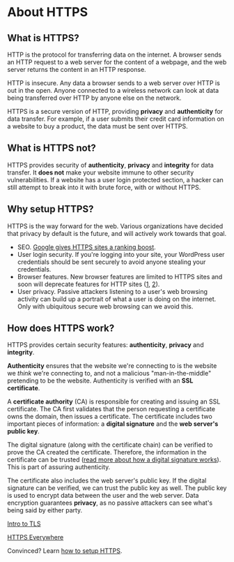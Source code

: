# About HTTPS

## What is HTTPS?

HTTP is the protocol for transferring data on the internet. A browser
sends an HTTP request to a web server for the content of a webpage, and the web server
returns the content in an HTTP response.

HTTP is insecure. Any data a browser sends to a web server over HTTP is out in the open.
Anyone connected to a wireless network can look at data being transferred over HTTP by
anyone else on the network.

HTTPS is a secure version of HTTP, providing **privacy** and **authenticity** for data transfer.
For example, if a user submits their credit card information on a website to buy a product,
the data must be sent over HTTPS.

## What is HTTPS not?

HTTPS provides security of **authenticity**, **privacy** and **integrity** for data
transfer. It **does not** make your website immune to other security vulnerabilities.
If a website has a user login protected section, a hacker can still attempt to
break into it with brute force, with or without HTTPS.

## Why setup HTTPS?

HTTPS is the way forward for the web. Various organizations have decided that privacy
by default is the future, and will actively work towards that goal.

* SEO. [Google gives HTTPS sites a ranking boost](http://googlewebmastercentral.blogspot.com/2014/08/https-as-ranking-signal.html).
* User login security. If you're logging into your site, your WordPress user credentials
should be sent securely to avoid anyone stealing your credentials.
* Browser features. New browser features are limited to HTTPS sites and soon will deprecate features for HTTP sites ([1](https://blog.mozilla.org/security/2015/04/30/deprecating-non-secure-http/), [2](https://www.chromium.org/Home/chromium-security/marking-http-as-non-secure)).
* User privacy. Passive attackers listening to a user's web browsing activity can build up a portrait
of what a user is doing on the internet. Only with ubiquitous secure web browsing can
we avoid this.

## How does HTTPS work?

HTTPS provides certain security features: **authenticity**, **privacy** and **integrity**.

**Authenticity** ensures that the website we're connecting to is the website we *think* we're
connecting to, and not a malicious "man-in-the-middle" pretending to be the website.
Authenticity is verified with an **SSL certificate**.

A **certificate authority** (CA) is responsible for creating and issuing an SSL certificate.
The CA first validates that the person requesting a certificate owns the domain,
then issues a certificate. The certificate includes two important pieces of information:
a **digital signature** and the **web server's public key**.

The digital signature (along with the certificate chain) can be verified to prove
the CA created the certificate. Therefore, the information in the certificate can be trusted
([read more about how a digital signature works](about-public-key-cryptography.md#digital-signature)).
This is part of assuring authenticity.

The certificate also includes the web server's public key. If the digital signature
can be verified, we can trust the public key as well. The public key is used to encrypt
data between the user and the web server. Data encryption guarantees **privacy**, as
no passive attackers can see what's being said by either party.

[Intro to TLS](http://chimera.labs.oreilly.com/books/1230000000545/ch04.html)

[HTTPS Everywhere](https://www.youtube.com/watch?v=cBhZ6S0PFCY)

Convinced? Learn [how to setup HTTPS](https-setup-guide.md).